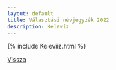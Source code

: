 ```yaml
---
layout: default
title: Választási névjegyzék 2022
description: Kelevíz
---
```


{% include Keleviiz.html %}

[Vissza](./)